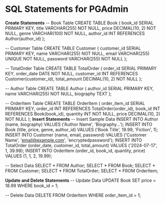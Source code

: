 # SQL Statements for PGAdmin
**Create Statements**
-- Book Table
CREATE TABLE Book (
    book_id SERIAL PRIMARY KEY,
    title VARCHAR(255) NOT NULL,
    price DECIMAL(10, 2) NOT NULL,
    genre VARCHAR(100) NOT NULL,
    author_id INT REFERENCES Author(author_id)
);

-- Customer Table
CREATE TABLE Customer (
    customer_id SERIAL PRIMARY KEY,
    name VARCHAR(255) NOT NULL,
    email VARCHAR(255) UNIQUE NOT NULL,
    password VARCHAR(255) NOT NULL
);

-- TotalOrder Table
CREATE TABLE TotalOrder (
    order_id SERIAL PRIMARY KEY,
    order_date DATE NOT NULL,
    customer_id INT REFERENCES Customer(customer_id),
    total_amount DECIMAL(10, 2) NOT NULL
);

-- Author Table
CREATE TABLE Author (
    author_id SERIAL PRIMARY KEY,
    name VARCHAR(255) NOT NULL,
    biography TEXT
);

-- OrderItem Table
CREATE TABLE OrderItem (
    order_item_id SERIAL PRIMARY KEY,
    order_id INT REFERENCES TotalOrder(order_id),
    book_id INT REFERENCES Book(book_id),
    quantity INT NOT NULL,
    price DECIMAL(10, 2) NOT NULL
);
**Insert Statements**
-- Insert Sample Data
INSERT INTO Author (name, biography) VALUES ('Author Name', 'Biography...');
INSERT INTO Book (title, price, genre, author_id) VALUES ('Book Title', 19.99, 'Fiction', 1);
INSERT INTO Customer (name, email, password) VALUES ('Customer Name', 'email@example.com', 'encryptedpassword');
INSERT INTO TotalOrder (order_date, customer_id, total_amount) VALUES ('2024-07-17', 1, 39.98);
INSERT INTO OrderItem (order_id, book_id, quantity, price) VALUES (1, 1, 2, 19.99);

-- Select Data
SELECT * FROM Author;
SELECT * FROM Book;
SELECT * FROM Customer;
SELECT * FROM TotalOrder;
SELECT * FROM OrderItem;

**Update and Delete Statements**
-- Update Data
UPDATE Book SET price = 18.99 WHERE book_id = 1;

-- Delete Data
DELETE FROM OrderItem WHERE order_item_id = 1;